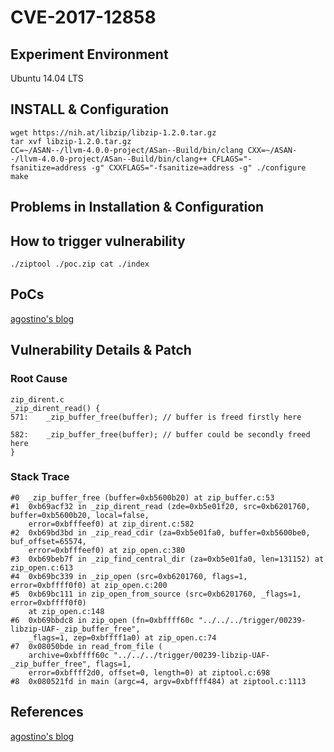 # CVE-2017-12858

## Experiment Environment
Ubuntu 14.04 LTS

## INSTALL & Configuration
```
wget https://nih.at/libzip/libzip-1.2.0.tar.gz
tar xvf libzip-1.2.0.tar.gz
CC=~/ASAN--/llvm-4.0.0-project/ASan--Build/bin/clang CXX=~/ASAN--/llvm-4.0.0-project/ASan--Build/bin/clang++ CFLAGS="-fsanitize=address -g" CXXFLAGS="-fsanitize=address -g" ./configure
make
```

## Problems in Installation & Configuration

## How to trigger vulnerability
```
./ziptool ./poc.zip cat ./index
```

## PoCs
[agostino's blog](https://github.com/asarubbo/poc/blob/master/00239-libzip-UAF-_zip_buffer_free)

## Vulnerability Details & Patch

### Root Cause
```
zip_dirent.c
_zip_dirent_read() {
571:	_zip_buffer_free(buffer); // buffer is freed firstly here

582: 	_zip_buffer_free(buffer); // buffer could be secondly freed here
}
```

### Stack Trace
```
#0  _zip_buffer_free (buffer=0xb5600b20) at zip_buffer.c:53
#1  0xb69acf32 in _zip_dirent_read (zde=0xb5e01f20, src=0xb6201760, buffer=0xb5600b20, local=false,
    error=0xbfffeef0) at zip_dirent.c:582
#2  0xb69bd3bd in _zip_read_cdir (za=0xb5e01fa0, buffer=0xb5600be0, buf_offset=65574,
    error=0xbfffeef0) at zip_open.c:380
#3  0xb69beb7f in _zip_find_central_dir (za=0xb5e01fa0, len=131152) at zip_open.c:613
#4  0xb69bc339 in _zip_open (src=0xb6201760, flags=1, error=0xbffff0f0) at zip_open.c:200
#5  0xb69bc111 in zip_open_from_source (src=0xb6201760, _flags=1, error=0xbffff0f0)
    at zip_open.c:148
#6  0xb69bbdc8 in zip_open (fn=0xbffff60c "../../../trigger/00239-libzip-UAF-_zip_buffer_free",
    _flags=1, zep=0xbffff1a0) at zip_open.c:74
#7  0x08050bde in read_from_file (
    archive=0xbffff60c "../../../trigger/00239-libzip-UAF-_zip_buffer_free", flags=1,
    error=0xbffff2d0, offset=0, length=0) at ziptool.c:698
#8  0x080521fd in main (argc=4, argv=0xbffff484) at ziptool.c:1113
```

## References
[agostino's blog](https://blogs.gentoo.org/ago/2017/09/01/libzip-use-after-free-in-_zip_buffer_free-zip_buffer-c/)
